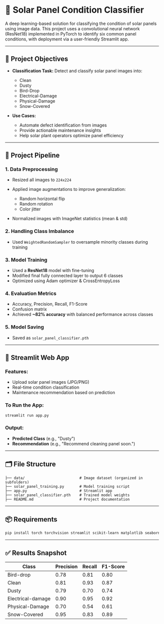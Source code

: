 # 🔋 Solar Panel Condition Classifier

A deep learning-based solution for classifying the condition of solar panels using image data. This project uses a convolutional neural network (ResNet18) implemented in PyTorch to identify six common panel conditions, with deployment via a user-friendly Streamlit app.

---

## 📌 Project Objectives

* **Classification Task:** Detect and classify solar panel images into:

  * Clean
  * Dusty
  * Bird-Drop
  * Electrical-Damage
  * Physical-Damage
  * Snow-Covered
* **Use Cases:**

  * Automate defect identification from images
  * Provide actionable maintenance insights
  * Help solar plant operators optimize panel efficiency

---

## 🧠 Project Pipeline

### 1. **Data Preprocessing**

* Resized all images to `224x224`
* Applied image augmentations to improve generalization:

  * Random horizontal flip
  * Random rotation
  * Color jitter
* Normalized images with ImageNet statistics (mean & std)

### 2. **Handling Class Imbalance**

* Used `WeightedRandomSampler` to oversample minority classes during training

### 3. **Model Training**

* Used a **ResNet18** model with fine-tuning
* Modified final fully connected layer to output 6 classes
* Optimized using Adam optimizer & CrossEntropyLoss

### 4. **Evaluation Metrics**

* Accuracy, Precision, Recall, F1-Score
* Confusion matrix
* Achieved **\~82% accuracy** with balanced performance across classes

### 5. **Model Saving**

* Saved as `solar_panel_classifier.pth`

---

## 🚀 Streamlit Web App

### Features:

* Upload solar panel images (JPG/PNG)
* Real-time condition classification
* Maintenance recommendation based on prediction

### To Run the App:

```bash
streamlit run app.py
```

### Output:

* **Predicted Class** (e.g., "Dusty")
* **Recommendation** (e.g., "Recommend cleaning panel soon.")

---

## 🗂 File Structure

```
├── data/                         # Image dataset (organized in subfolders)
├── solar_panel_training.py       # Model training script
├── app.py                        # Streamlit app
├── solar_panel_classifier.pth    # Trained model weights
├── README.md                     # Project documentation
```

---

## 📦 Requirements

```bash
pip install torch torchvision streamlit scikit-learn matplotlib seaborn pillow
```

---

## ✅ Results Snapshot

| Class             | Precision | Recall | F1-Score |
| ----------------- | --------- | ------ | -------- |
| Bird-drop         | 0.78      | 0.81   | 0.80     |
| Clean             | 0.81      | 0.93   | 0.87     |
| Dusty             | 0.79      | 0.70   | 0.74     |
| Electrical-damage | 0.90      | 0.95   | 0.92     |
| Physical-Damage   | 0.70      | 0.54   | 0.61     |
| Snow-Covered      | 0.95      | 0.83   | 0.89     |
